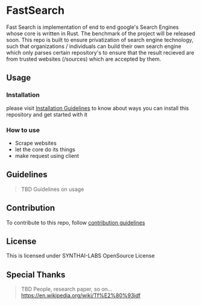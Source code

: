 # FastSearch

Fast Search is implementation of end to end google's Search Engines whose core is written in Rust. The benchmark of the project will be released soon. This repo is built to ensure privatization of search engine technology, such that organizations / individuals can build their own search engine which only parses certain repository's to ensure that the result recieved are from trusted websites (/sources) which are accepted by them.

## Usage

### Installation

please visit [Installation Guidelines](./dev-docs/installation.md) to know about ways you can install this repository and get started with it

### How to use

- Scrape websites
- let the core do its things
- make request using client

## Guidelines

> TBD
> Guidelines on usage 

## Contribution

To contribute to this repo, follow [contribution guidelines](./dev-docs/contributionGuidelines.md)

## License

This is licensed under SYNTHAI-LABS OpenSource License

## Special Thanks

> TBD
> People, research paper, so on...
> https://en.wikipedia.org/wiki/Tf%E2%80%93idf
